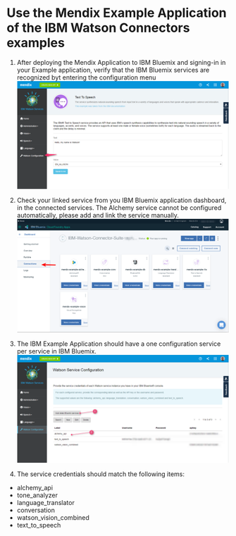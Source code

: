 # Use the Mendix Example Application of the IBM Watson Connectors examples

1. After deploying the Mendix Application to IBM Bluemix and signing-in in your Example application, verify that the IBM Bluemix services are recognized byt entering the configuration menu
![step 1: go to config](images/usage_ibm_1.png)

2. Check your linked service from you IBM Bluemix application dashboard, in the connected services. The Alchemy service cannot be configured automatically, please add and link the service manually.
![step 1: go to connected services](images/usage_ibm_2.png)

3. The IBM Example Application should have a one configuration service per service in IBM Bluemix. 
![step 1: go to config](images/usage_ibm_3.png)

4. The service credentials should match the following items:

  * alchemy_api
  * tone_analyzer
  * language_translator
  * conversation
  * watson_vision_combined
  * text_to_speech
